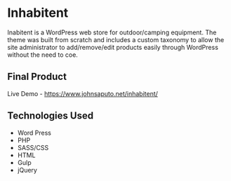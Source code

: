 # Inhabitent

Inabitent is a WordPress web store for outdoor/camping equipment. The theme was built from scratch and includes a custom taxonomy to allow the site administrator to add/remove/edit products easily through WordPress without the need to coe.

## Final Product

Live Demo - https://www.johnsaputo.net/inhabitent/

## Technologies Used

- Word Press
- PHP
- SASS/CSS
- HTML
- Gulp
- jQuery
